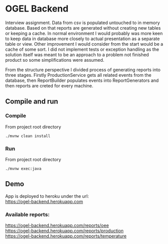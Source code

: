 # OGEL Backend

Interview assignment. Data from csv is populated untouched to in memory database.
Based on that reports are generated without creating new tables or keeping a cache.
In normal environment I would probably was more keen to keep data in database more
closely to actual presentation as a separate table or view. Other improvement I would
consider from the start would be a cache of some sort. I did not implement tests or
exception handling as the solution itself was meant to be an approach to a problem
not finished product so some simplifications were assumed.

From the structure perspective I divided process of generating reports into three
stages. Firstly ProductionService gets all related events from the database,
then ReportBuilder populates events into ReportGenerators and then reports are creted
for every machine. 


## Compile and run

### Compile
From project root directory
```
./mvnw clean install
```
### Run
From project root directory
```
./mvnw exec:java
```
## Demo
App is deployed to heroku under the url:  
<https://ogel-backend.herokuapp.com>

### Available reports:
<https://ogel-backend.herokuapp.com/reports/oee>  
<https://ogel-backend.herokuapp.com/reports/production>  
<https://ogel-backend.herokuapp.com/reports/temperature>  
